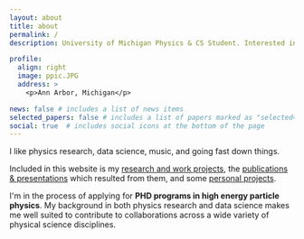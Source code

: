 ```yaml
---
layout: about
title: about
permalink: /
description: University of Michigan Physics & CS Student. Interested in research questions at the interface of machine learning and high energy particle physics. 

profile:
  align: right
  image: ppic.JPG
  address: >
    <p>Ann Arbor, Michigan</p>

news: false # includes a list of news items
selected_papers: false # includes a list of papers marked as "selected={true}"
social: true  # includes social icons at the bottom of the page
---
```


I like physics research, data science, music, and going fast down things.

Included in this website is my [research and work projects](/projects/), the [publications & presentations](/publications/) which resulted from them, and some [personal projects](/personal/).

I'm in the process of applying for **PHD programs in high energy particle physics**. My background in both physics research and data science makes me well suited to contribute to collaborations across a wide variety of physical science disciplines.
